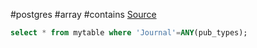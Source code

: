 #postgres #array #contains
[Source](https://stackoverflow.com/a/39643544)

```sql
select * from mytable where 'Journal'=ANY(pub_types);
```